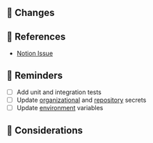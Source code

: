 <!-- Write a general summary of the changes on the PR -->

## 🎍 Changes

<!-- Write a more detailed list of the changes made on the PR (don't go overboard!) -->

## 🔖 References

- [Notion Issue]()

## 🚩 Reminders

- [ ] Add unit and integration tests
- [ ] Update [organizational](https://github.com/organizations/wombolabs/settings/secrets/actions) and [repository](https://github.com/wombolabs/wombo-service/settings/secrets/actions) secrets
- [ ] Update [environment](https://docs.google.com/spreadsheets/d/1DCwoDqUnCrXAztsT90xhDxhtBzQvk3UoqwFL-svfQ3M) variables

## 🐲 Considerations

<!--
  Write any considerations to take into account for the PR
  (e.g. contextual details for the review, steps to do after merging, etc)
-->

